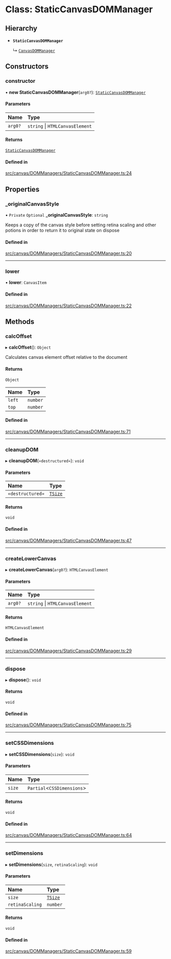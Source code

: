 # Class: StaticCanvasDOMManager

## Hierarchy

- **`StaticCanvasDOMManager`**

  ↳ [`CanvasDOMManager`](/apidocs/classes/CanvasDOMManager.md)

## Constructors

### constructor

• **new StaticCanvasDOMManager**(`arg0?`): [`StaticCanvasDOMManager`](/apidocs/classes/StaticCanvasDOMManager.md)

#### Parameters

| Name | Type |
| :------ | :------ |
| `arg0?` | `string` \| `HTMLCanvasElement` |

#### Returns

[`StaticCanvasDOMManager`](/apidocs/classes/StaticCanvasDOMManager.md)

#### Defined in

[src/canvas/DOMManagers/StaticCanvasDOMManager.ts:24](https://github.com/fabricjs/fabric.js/blob/d47d51d01/src/canvas/DOMManagers/StaticCanvasDOMManager.ts#L24)

## Properties

### \_originalCanvasStyle

• `Private` `Optional` **\_originalCanvasStyle**: `string`

Keeps a copy of the canvas style before setting retina scaling and other potions
in order to return it to original state on dispose

#### Defined in

[src/canvas/DOMManagers/StaticCanvasDOMManager.ts:20](https://github.com/fabricjs/fabric.js/blob/d47d51d01/src/canvas/DOMManagers/StaticCanvasDOMManager.ts#L20)

___

### lower

• **lower**: `CanvasItem`

#### Defined in

[src/canvas/DOMManagers/StaticCanvasDOMManager.ts:22](https://github.com/fabricjs/fabric.js/blob/d47d51d01/src/canvas/DOMManagers/StaticCanvasDOMManager.ts#L22)

## Methods

### calcOffset

▸ **calcOffset**(): `Object`

Calculates canvas element offset relative to the document

#### Returns

`Object`

| Name | Type |
| :------ | :------ |
| `left` | `number` |
| `top` | `number` |

#### Defined in

[src/canvas/DOMManagers/StaticCanvasDOMManager.ts:71](https://github.com/fabricjs/fabric.js/blob/d47d51d01/src/canvas/DOMManagers/StaticCanvasDOMManager.ts#L71)

___

### cleanupDOM

▸ **cleanupDOM**(`«destructured»`): `void`

#### Parameters

| Name | Type |
| :------ | :------ |
| `«destructured»` | [`TSize`](/apidocs/modules.md#tsize) |

#### Returns

`void`

#### Defined in

[src/canvas/DOMManagers/StaticCanvasDOMManager.ts:47](https://github.com/fabricjs/fabric.js/blob/d47d51d01/src/canvas/DOMManagers/StaticCanvasDOMManager.ts#L47)

___

### createLowerCanvas

▸ **createLowerCanvas**(`arg0?`): `HTMLCanvasElement`

#### Parameters

| Name | Type |
| :------ | :------ |
| `arg0?` | `string` \| `HTMLCanvasElement` |

#### Returns

`HTMLCanvasElement`

#### Defined in

[src/canvas/DOMManagers/StaticCanvasDOMManager.ts:29](https://github.com/fabricjs/fabric.js/blob/d47d51d01/src/canvas/DOMManagers/StaticCanvasDOMManager.ts#L29)

___

### dispose

▸ **dispose**(): `void`

#### Returns

`void`

#### Defined in

[src/canvas/DOMManagers/StaticCanvasDOMManager.ts:75](https://github.com/fabricjs/fabric.js/blob/d47d51d01/src/canvas/DOMManagers/StaticCanvasDOMManager.ts#L75)

___

### setCSSDimensions

▸ **setCSSDimensions**(`size`): `void`

#### Parameters

| Name | Type |
| :------ | :------ |
| `size` | `Partial`\<`CSSDimensions`\> |

#### Returns

`void`

#### Defined in

[src/canvas/DOMManagers/StaticCanvasDOMManager.ts:64](https://github.com/fabricjs/fabric.js/blob/d47d51d01/src/canvas/DOMManagers/StaticCanvasDOMManager.ts#L64)

___

### setDimensions

▸ **setDimensions**(`size`, `retinaScaling`): `void`

#### Parameters

| Name | Type |
| :------ | :------ |
| `size` | [`TSize`](/apidocs/modules.md#tsize) |
| `retinaScaling` | `number` |

#### Returns

`void`

#### Defined in

[src/canvas/DOMManagers/StaticCanvasDOMManager.ts:59](https://github.com/fabricjs/fabric.js/blob/d47d51d01/src/canvas/DOMManagers/StaticCanvasDOMManager.ts#L59)
